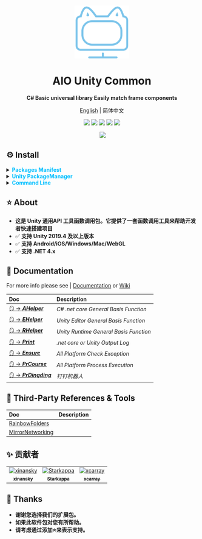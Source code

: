 <p align="center">
    <img src="./RES/Logo.svg" width="144"  alt="https://github.com/AIO-GAME/Common"/>
</p>
<h1 align="center">AIO Unity Common</h1>
<p align="center"><strong>C# Basic universal library Easily match frame components</strong></p>
<p align="center"><a href="README_EN.md">English</a> | 简体中文</p>
<p align="center">
<a href="https://github.com/AIO-Game/Common"><img src="https://img.shields.io/github/stars/AIO-GAME/Common?label=Star&link=https%3A%2F%2Fgithub.com%2FAIO-GAME%2FCommon" /></a>
<a href="https://github.com/AIO-Game/Common"><img src="https://img.shields.io/github/license/AIO-Game/Common" /></a>
<a href="https://github.com/AIO-Game/Common"><img src="https://img.shields.io/github/languages/code-size/AIO-Game/Common?label=size" /></a>
<a href="https://github.com/AIO-Game/Common"><img src="https://img.shields.io/github/issues/AIO-GAME/Common" /></a>
<a href="https://www.codetriage.com/aio-game/common"><img src="https://www.codetriage.com/aio-game/common/badges/users.svg" /></a>
</p>
<p align="center">
<a href="https://github.com/AIO-GAME/Common/tags"><img alt="" src="https://img.shields.io/github/package-json/version/AIO-GAME/Common"></a>
<a href="https://openupm.com/packages/com.aio.package/"><img src="https://img.shields.io/npm/v/com.aio.package?label=openupm&amp;registry_uri=https://package.openupm.com" /></a>
</p>

## ⚙ Install

<details>
<summary>
<span style="color: deepskyblue; "><b>Packages Manifest</b></span>
</summary>

````json
{
  "dependencies": {
    "com.aio.package": "latest"
  },
  "scopedRegistries": [
    {
      "name": "package.openupm.com",
      "url": "https://package.openupm.com",
      "scopes": [
        "com.aio.package"
      ]
    }
  ]
}
````

</details>

<details>
<summary>
<span style="color: deepskyblue; "><b>Unity PackageManager</b></span>
</summary>

openupm 中国版

~~~
Name: package.openupm.cn
URL: https://package.openupm.cn
Scope(s): com.aio.package
~~~

openupm 国际版

~~~
Name: package.openupm.com
URL: https://package.openupm.com
Scope(s): com.aio.package
~~~

</details>

<details>
<summary>
<span style="color: deepskyblue; "><b>Command Line</b></span>
</summary>

openupm-cli

~~~
openupm add com.aio.package
~~~

</details>

## ⭐ About

- **这是 Unity 通用API 工具函数调用包。它提供了一套函数调用工具来帮助开发者快速搭建项目**
- ✅ **支持 Unity 2019.4 及以上版本**
- ✅ **支持 Android/iOS/Windows/Mac/WebGL**
- ✅ **支持 .NET 4.x**

## 📖 Documentation

For more info please see | [Documentation](./README.md)
or [Wiki](https://github.com/AIO-GAME/Common/wiki)

| Doc                                                                       | Description                                 |
|:--------------------------------------------------------------------------|:--------------------------------------------|
| [🪞️ -> **_AHelper_**](https://github.com/AIO-GAME/Common/wiki/AHelper)   | <i>C# .net core General Basis Function</i>  |
| [🪞 -> **_EHelper_**](https://github.com/AIO-GAME/Common/wiki/EHepler)    | <i>Unity Editor General Basis Function</i>  |
| [🪞 -> **_RHelper_**](https://github.com/AIO-GAME/Common/wiki/RHelper)    | <i>Unity Runtime General Basis Function</i> |
| [🪞 -> **_Print_**](https://github.com/AIO-GAME/Common/wiki/Print)        | <i>.net core or Unity Output Log</i>        |
| [🪞 -> **_Ensure_**](https://github.com/AIO-GAME/Common/wiki/Ensure)      | <i>All Platform Check Exception</i>         |
| [🪞️ -> **_PrCourse_**](https://github.com/AIO-GAME/Common/wiki/PrCourse) | <i>All Platform Process Execution</i>       |
| [🪞️ -> **_PrDingding_**](./API_USAGE/Process/PrDingding.md)   | <i>钉钉机器人</i>                                |

## 🔗 Third-Party References & Tools

| Doc                                                                 | Description                                 |
|:--------------------------------------------------------------------|:--------------------------------------------|
| [RainbowFolders](https://bitbucket.org/chromiumembedded/cef)        ||
| [MirrorNetworking](https://github.com/MirrorNetworking/Mirror)      ||

## ✨ 贡献者

<!-- readme: collaborators,contributors -start -->
<table>
	<tbody>
		<tr>
            <td align="center">
                <a href="https://github.com/xinansky">
                    <img src="https://avatars.githubusercontent.com/u/45371089?v=4" width="64;" alt="xinansky"/>
                    <br />
                    <sub><b>xinansky</b></sub>
                </a>
            </td>
            <td align="center">
                <a href="https://github.com/Starkappa">
                    <img src="https://avatars.githubusercontent.com/u/155533864?v=4" width="64;" alt="Starkappa"/>
                    <br />
                    <sub><b>Starkappa</b></sub>
                </a>
            </td>
            <td align="center">
                <a href="https://github.com/xcarray">
                    <img src="https://avatars.githubusercontent.com/u/6380068?v=4" width="64;" alt="xcarray"/>
                    <br />
                    <sub><b>xcarray</b></sub>
                </a>
            </td>
		</tr>
	<tbody>
</table>
<!-- readme: collaborators,contributors -end -->

## 📢 Thanks

- **谢谢您选择我们的扩展包。**
- **如果此软件包对您有所帮助。**
- **请考虑通过添加⭐来表示支持。**